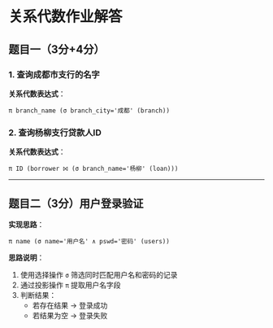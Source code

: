# 关系代数作业解答

## 题目一（3分+4分）

### 1. 查询成都市支行的名字
**关系代数表达式**：
```relational-algebra
π branch_name (σ branch_city='成都' (branch))
```

### 2. 查询杨柳支行贷款人ID
**关系代数表达式**：
```relational-algebra
π ID (borrower ⨝ (σ branch_name='杨柳' (loan)))
```

---

## 题目二（3分）用户登录验证

**实现思路**：
```relational-algebra
π name (σ name='用户名' ∧ pswd='密码' (users))
```

**思路说明**：
1. 使用选择操作 `σ` 筛选同时匹配用户名和密码的记录
2. 通过投影操作 `π` 提取用户名字段
3. 判断结果：
   - 若存在结果 → 登录成功
   - 若结果为空 → 登录失败
